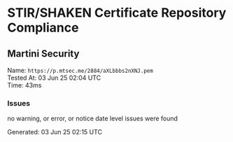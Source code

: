# STIR/SHAKEN Certificate Repository Compliance

## Martini Security

Name: `https://p.mtsec.me/2884/aXLbbbs2nXNJ.pem`\
Tested At: 03 Jun 25 02:04 UTC\
Time: 43ms

### Issues

no warning, or error, or notice date level issues were found

Generated: 03 Jun 25 02:15 UTC